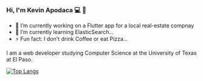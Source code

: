 ### Hi, I'm Kevin Apodaca :computer: 👋

<!--
**KevinApodaca/KevinApodaca** is a ✨ _special_ ✨ repository because its `README.md` (this file) appears on your GitHub profile. -->

- 🔭 I’m currently working on a Flutter app for a local real-estate compnay
- 🌱 I’m currently learning ElasticSearch...
- ⚡ Fun fact: I don't drink Coffee or eat Pizza...

I am a web developer studying Computer Science at the University of Texas at El Paso.

[![Top Langs](https://github-readme-stats.vercel.app/api/top-langs/?username=KevinApodaca&layout=compact)](https://github.com/anuraghazra/github-readme-stats)
